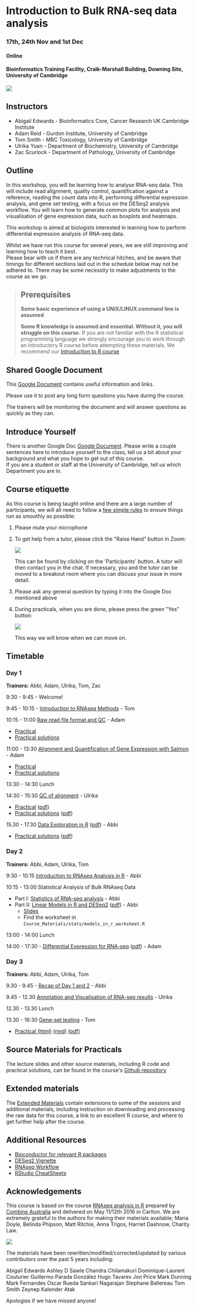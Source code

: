 # Introduction to Bulk RNA-seq data analysis
### 17th, 24th Nov and 1st Dec
#### Online
#### Bioinformatics Training Facility, Craik-Marshall Building, Downing Site, University of Cambridge

![](Bulk_RNAseq_Course_Base/images/CRUK_Cambridge_Major_Centre_logo.jpg)

## Instructors

* Abigail Edwards - Bioinformatics Core, Cancer Research UK Cambridge Institute
* Adam Reid - Gurdon Institute, University of Cambridge
* Tom Smith - MRC Toxicology, University of Cambridge
* Ulrika Yuan - Department of Biochemistry, University of Cambridge
* Zac Scurlock - Department of Pathology, University of Cambridge


## Outline

In this workshop, you will be learning how to analyse RNA-seq data. This will
include read alignment, quality control, quantification against a reference,
reading the count data into R, performing differential expression analysis, and
gene set testing, with a focus on the DESeq2 analysis workflow. You will learn
how to generate common plots for analysis and visualisation of gene expression
data, such as boxplots and heatmaps.

This workshop is aimed at biologists interested in learning how to perform
differential expression analysis of RNA-seq data.

Whilst we have run this course for several years, we are still improving and learning how to
teach it best.  
Please bear with us if there are any technical hitches, and
be aware that timings for different sections laid out in the schedule below may
not be adhered to. There may be some necessity to make adjustments to the course
as we go.

> ## Prerequisites
>
> __**Some basic experience of using a UNIX/LINUX command line is assumed**__
>
> __**Some R knowledge is assumed and essential. Without it, you will struggle on this course.**__
> If you are not familiar with the R statistical programming language we
> strongly encourage you to work through an introductory R course before
> attempting these materials.
> We recommend our [Introduction to R course](https://bioinformatics-core-shared-training.github.io/r-intro/)

## Shared Google Document

This [Google Document](https://docs.google.com/document/d/1nqnelPJFx_Gvw8Mz83AEzcP2cII2ZlLpMlRDBEdWFeU/edit?usp=sharing) contains useful information and links.

Please use it to post any long form questions you have during the course.

The trainers will be monitoring the document and will answer questions as quickly as they can.

## Introduce Yourself

There is another Google Doc [Google Document](https://docs.google.com/document/d/19xeAvseME9N7x0NE8hMOm3MUCHxKg0IiHhSQuc0fBDE/edit?usp=drive_link).
Please write a couple sentences here to introduce yourself to the class, tell us a bit about your background and what you hope to get out of this course.  
If you are a student or staff at the University of Cambridge, tell us which Department you are in.

## Course etiquette

As this course is being taught online and there are a large number of participants,
we will all need to follow a [few simple rules](https://docs.google.com/presentation/d/e/2PACX-1vQv9nTlsdRC9iZJU138tLL1jrwNoryp8P-FnXxb_ugOOWjbav4QHTLYLLZj2KK4kTO0_3x3VlzSdrUu/pub?start=false&loop=false&delayms=3000) to ensure things run as smoothly as possible:

1. Please mute your microphone

2. To get help from a tutor, please click the "Raise Hand" button in Zoom:

    ![](Bulk_RNAseq_Course_Base/images/raise_hand.png)

   This can be found by clicking on the 'Participants' button. A tutor will
   then contact you in the chat. If necessary, you and the tutor can be moved
   to a breakout room where you can discuss your issue in more detail.

3. Please ask any general question by typing it into the Google Doc mentioned above

4. During practicals, when you are done, please press the green "Yes" button:

    ![](Bulk_RNAseq_Course_Base/images/yes_button.png)

   This way we will know when we can move on.


## Timetable

### Day 1

**Trainers:** Abbi, Adam, Ulrika, Tom, Zac

9:30 - 9:45 - Welcome! <!-- Hugo/Paul/Abbi -->

9:45 - 10:15 - [Introduction to RNAseq Methods](Bulk_RNAseq_Course_Base/Markdowns/01_Introduction_to_RNAseq_Methods.html) - Tom

10:15 - 11:00 [Raw read file format and QC](Bulk_RNAseq_Course_Base/Markdowns/02_FastQC_introduction.html) - Adam

  - [Practical](Bulk_RNAseq_Course_Base/Markdowns/02_FastQC_practical.html)
  - [Practical solutions](Bulk_RNAseq_Course_Base/Markdowns/02_FastQC_practical.Solutions.html)  

11:00 - 13:30 [Alignment and Quantification of Gene Expression with Salmon](Bulk_RNAseq_Course_Base/Markdowns/03_Quantification_with_Salmon_introduction.html) - Adam

  - [Practical](Bulk_RNAseq_Course_Base/Markdowns/03_Quantification_with_Salmon_practical.html)  
  - [Practical solutions](Bulk_RNAseq_Course_Base/Markdowns/03_Quantification_with_Salmon_practical.Solutions.html)  
    
13:30 - 14:30 Lunch

14:30 - 15:30 [QC of alignment](Bulk_RNAseq_Course_Base/Markdowns/04_Quality_Control_introduction.html) - Ulrika

  - [Practical](Bulk_RNAseq_Course_Base/Markdowns/04_Quality_Control_practical.html) ([pdf](Bulk_RNAseq_Course_Base/Markdowns/04_Quality_Control_practical.pdf))  
  - [Practical solutions](Bulk_RNAseq_Course_Base/Markdowns/04_Quality_COntrol_practical.Solutions.html) ([pdf](Bulk_RNAseq_Course_Base/Markdowns/04_Quality_Control_practical.Solutions.pdf))   

15.30 - 17.30 [Data Exploration in R](Bulk_RNAseq_Course_Base/Markdowns/05_Data_Exploration.html) ([pdf](Bulk_RNAseq_Course_Base/Markdowns/05_Data_Exploration.pdf)) - Abbi

  - [Practical solutions](Bulk_RNAseq_Course_Base/Markdowns/05_Data_Exploration.Solutions.html) ([pdf](Bulk_RNAseq_Course_Base/Markdowns/05_Data_Exploration.Solutions.pdf))


### Day 2

**Trainers:** Abbi, Adam, Ulrika, Tom

<!-- Welcome Announcements - Abbi -->
9:30 - 10:15  [Introduction to RNAseq Analysis in R](Bulk_RNAseq_Course_Base/Markdowns/06_Introduction_to_RNAseq_Analysis_in_R.html) - Abbi

10:15 - 13:00 Statistical Analysis of Bulk RNAseq Data

  - Part I: [Statistics of RNA-seq analysis](Bulk_RNAseq_Course_Base/additional_scripts_and_materials/RNA-seq_stats.pdf) - Abbi
  - Part II: [Linear Models in R and DESeq2](Bulk_RNAseq_Course_Base/Markdowns/07_Linear_Models.html) ([pdf](Bulk_RNAseq_Course_Base/Markdowns/07_Linear_Models.pdf)) - Abbi
    - [Slides](Bulk_RNAseq_Course_Base/additional_scripts_and_materials/Statistical_models_in_R_DESeq2.pdf) 
    - Find the worksheet in `Course_Materials/stats/models_in_r_worksheet.R`

13:00 - 14:00 Lunch

14:00 - 17:30 - [Differential Expression for RNA-seq](Bulk_RNAseq_Course_Base/Markdowns/08_DE_analysis_with_DESeq2.html) ([pdf](Bulk_RNAseq_Course_Base/Markdowns/08_DE_analysis_with_DESeq2.pdf)) - Adam
<!--    - [practical solutions](Bulk_RNAseq_Course_Base/Markdowns/08_DE_analysis_with_DESeq2.Solutions.html) ([pdf](Bulk_RNAseq_Course_Base/Markdowns/08_DE_analysis_with_DESeq2.Solutions.pdf)) -->
<!--    - [live script](Live_Scripts/DESEQ2SESSION.R) -->
<!--      - [extra models plots](Bulk_RNAseq_Course_Base/additional_scripts_and_materials/Expl_all.pdf) -->

### Day 3

**Trainers:** Abbi, Adam, Ulrika, Tom

9.30 - 9.45 - [Recap of Day 1 and 2](Bulk_RNAseq_Course_Base/additional_scripts_and_materials/Analysis_of_RNA-seq_data_day3recap.pdf) - Abbi

9.45 - 12.30 [Annotation and Visualisation of RNA-seq results](Bulk_RNAseq_Course_Base/Markdowns/09_Annotation_and_Visualisation.html) - Ulrika
<!--  - [practical solutions](Bulk_RNAseq_Course_Base/Markdowns/09_Annotation_and_Visualisation_Solutions.html)  -->
<!--  - [live script](Live_Scripts/AandV.R) -->

12.30 - 13.30 Lunch

13.30 - 16:30  [Gene-set testing](Bulk_RNAseq_Course_Base/Markdowns/10_Gene_set_testing_introduction.html) - Tom
   - [Practical (html)](Bulk_RNAseq_Course_Base/Markdowns/10_Gene_set_testing.html) [(rmd)](Bulk_RNAseq_Course_Base/Markdowns/10_Gene_set_testing.Rmd) [(pdf)](Bulk_RNAseq_Course_Base/Markdowns/10_Gene_set_testing.pdf)
  <!-- - [Practical solutions (html)](Bulk_RNAseq_Course_Base/Markdowns/10_Gene_set_testing.Solutions.html) [(rmd)](Bulk_RNAseq_Course_Base/Markdowns/10_Gene_set_testing.Solutions.Rmd) [(pdf)](Bulk_RNAseq_Course_Base/Markdowns/10_Gene_set_testing.Solutions.pdf) -->
  <!-- - [Live Script](live_scripts/GS.R) -->

<!-- Goodbye: Abbi -->

## Source Materials for Practicals

The lecture slides and other source materials, including R code and
practical solutions, can be found in the course's [Github
repository](https://github.com/bioinformatics-core-shared-training/Bulk_RNASeq_Course_March23)

## Extended materials

The [Extended Materials](Extended_index.md) contain extensions to some of the
sessions and additional materials, including instruction on downloading and
processing the raw data for this course, a link to an excellent R course, and
where to get further help after the course.

## Additional Resources

* [Bioconductor for relevant R packages](https://bioconductor.org/)
* [DESeq2 Vignette](https://bioconductor.org/packages/release/bioc/vignettes/DESeq2/inst/doc/DESeq2.html)  
* [RNAseq Workflow](http://master.bioconductor.org/packages/release/workflows/vignettes/rnaseqGene/inst/doc/rnaseqGene.html)  
* [RStudio CheatSheets](https://rstudio.com/resources/cheatsheets/)

## Acknowledgements

This course is based on the course [RNAseq analysis in
R](http://combine-australia.github.io/2016-05-11-RNAseq/) prepared by [Combine
Australia](https://combine.org.au/) and delivered on May 11/12th 2016 in
Carlton. We are extremely grateful to the authors for making their materials
available; Maria Doyle, Belinda Phipson, Matt Ritchie, Anna Trigos, Harriet
Dashnow, Charity Law.

![](Bulk_RNAseq_Course_Base/images/combine_banner_small.png)

The materials have been rewritten/modified/corrected/updated by various
contributors over the past 5 years including:

Abigail Edwards
Ashley D Sawle
Chandra Chilamakuri
Dominique-Laurent Couturier
Guillermo Parada González
Hugo Tavares
Jon Price
Mark Dunning
Mark Fernandes
Oscar Rueda
Sankari Nagarajan
Stephane Ballereau
Tom Smith
Zeynep Kalender Atak

Apologies if we have missed anyone!
